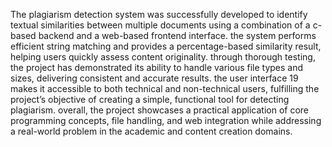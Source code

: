 The plagiarism detection system was successfully developed to identify textual 
similarities between multiple documents using a combination of a c-based 
backend and a web-based frontend interface. the system performs efficient string 
matching and provides a percentage-based similarity result, helping users quickly 
assess content originality. 
through thorough testing, the project has demonstrated its ability to handle various 
file types and sizes, delivering consistent and accurate results. the user interface 
19 
makes it accessible to both technical and non-technical users, fulfilling the 
project’s objective of creating a simple, functional tool for detecting plagiarism. 
overall, the project showcases a practical application of core programming 
concepts, file handling, and web integration while addressing a real-world 
problem in the academic and content creation domains.
